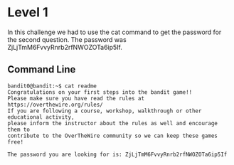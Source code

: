 # Level 1
In this challenge we had to use the cat command to get the password for the second question. The password was ZjLjTmM6FvvyRnrb2rfNWOZOTa6ip5If.
## Command Line
```
bandit0@bandit:~$ cat readme
Congratulations on your first steps into the bandit game!!
Please make sure you have read the rules at https://overthewire.org/rules/
If you are following a course, workshop, walkthrough or other educational activity,
please inform the instructor about the rules as well and encourage them to
contribute to the OverTheWire community so we can keep these games free!

The password you are looking for is: ZjLjTmM6FvvyRnrb2rfNWOZOTa6ip5If
```
